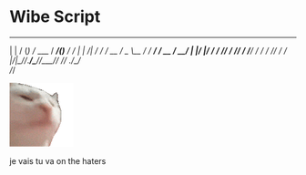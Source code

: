 # Wibe Script  

 _       ___ __        _____           _       __ 
| |     / (_) /_  ___ / ___/__________(_)___  / /_
| | /| / / / __ \/ _ \\__ \/ ___/ ___/ / __ \/ __/
| |/ |/ / / /_/ /  __/__/ / /__/ /  / / /_/ / /_  
|__/|__/_/_.___/\___/____/\___/_/  /_/ .___/\__/  
                                    /_/           


![](3x.gif)

je vais tu va on the haters
